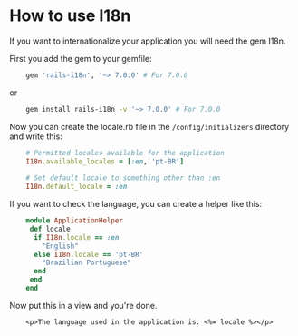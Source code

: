 # How to use I18n
If you want to internationalize your application you will need the gem I18n.

First you add the gem to your gemfile:
```ruby
	gem 'rails-i18n', '~> 7.0.0' # For 7.0.0
```
or
```bash
	gem install rails-i18n -v '~> 7.0.0' # For 7.0.0
```

Now you can create the locale.rb file in the ``/config/initializers`` directory and write this:
```ruby
	# Permitted locales available for the application  
	I18n.available_locales = [:en, 'pt-BR']  
	  
	# Set default locale to something other than :en  
	I18n.default_locale = :en
```

If you want to check the language, you can create a helper like this:
```ruby
	module ApplicationHelper  
	 def locale  
	  if I18n.locale == :en  
	    "English"  
	  else I18n.locale == 'pt-BR'  
	    "Brazilian Portuguese"  
	  end  
	 end  
	end
```

Now put this in a view and you're done.
```erb
	<p>The language used in the application is: <%= locale %></p>
```